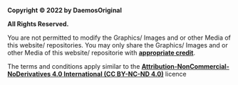 **Copyright © 2022 by DaemosOriginal**

**All Rights Reserved.**

You are not permitted to modify the Graphics/ Images and or other Media of this website/ repositories. You may only share the Graphics/ Images and or other Media of this website/ repositorie with **[appropriate credit](https://creativecommons.org/licenses/by-nc-nd/4.0/)**.

The terms and conditions apply similar to the **[Attribution-NonCommercial-NoDerivatives 4.0 International (CC BY-NC-ND 4.0)](https://creativecommons.org/licenses/by-nc-nd/4.0/legalcode)** licence
